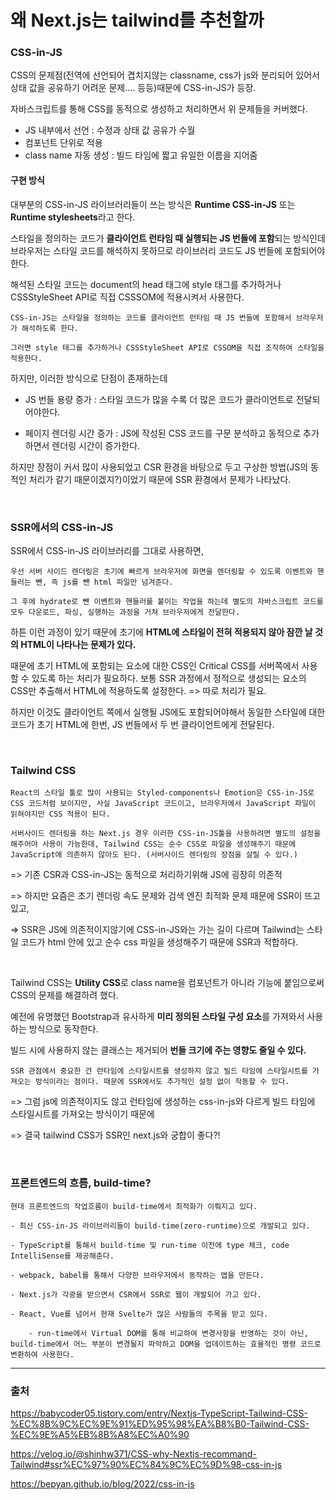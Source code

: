 # 왜 Next.js는 tailwind를 추천할까

### CSS-in-JS

CSS의 문제점(전역에 선언되어 겹치지않는 classname, css가 js와 분리되어 있어서 상태 값을 공유하기 어려운 문제.... 등등)때문에 CSS-in-JS가 등장.

자바스크립트를 통해 CSS를 동적으로 생성하고 처리하면서 위 문제들을 커버했다.

- JS 내부에서 선언 : 수정과 상태 값 공유가 수월
- 컴포넌트 단위로 적용
- class name 자동 생성 : 빌드 타임에 짧고 유일한 이름을 지어줌

#### 구현 방식

대부분의 CSS-in-JS 라이브러리들이 쓰는 방식은 **Runtime CSS-in-JS** 또는 **Runtime stylesheets**라고 한다.

스타일을 정의하는 코드가 **클라이언트 런타임 때 실행되는 JS 번들에 포함**되는 방식인데 브라우저는 스타일 코드를 해석하지 못하므로 라이브러리 코드도 JS 번들에 포함되어야한다.

해석된 스타일 코드는 document의 head 태그에 style 태그를 추가하거나 CSSStyleSheet API로 직접 CSSSOM에 적용시켜서 사용한다.

```
CSS-in-JS는 스타일을 정의하는 코드를 클라이언트 런타임 때 JS 번들에 포함해서 브라우저가 해석하도록 한다.

그러면 style 태그를 추가하거나 CSSStyleSheet API로 CSSOM을 직접 조작하여 스타일을 적용한다.
```

하지만, 이러한 방식으로 단점이 존재하는데

- JS 번들 용량 증가 : 스타일 코드가 많을 수록 더 많은 코드가 클라이언트로 전달되어야한다.

- 페이지 렌더링 시간 증가 : JS에 작성된 CSS 코드를 구문 분석하고 동적으로 추가하면서 렌더링 시간이 증가한다.

하지만 장점이 커서 많이 사용되었고 CSR 환경을 바탕으로 두고 구상한 방법(JS의 동적인 처리가 같기 때문이겠지?)이었기 때문에 SSR 환경에서 문제가 나타났다.

<br />

### SSR에서의 CSS-in-JS

SSR에서 CSS-in-JS 라이브러리를 그대로 사용하면,

```
우선 서버 사이드 렌더링은 초기에 빠르게 브라우저에 화면을 렌더링할 수 있도록 이벤트와 핸들러는 뺀, 즉 js를 뺀 html 파일만 넘겨준다.

그 후에 hydrate로 뺀 이벤트와 핸들러를 붙이는 작업을 하는데 별도의 자바스크립트 코드를 모두 다운로드, 파싱, 실행하는 과정을 거쳐 브라우저에게 전달한다.
```

하튼 이런 과정이 있기 때문에 초기에 **HTML에 스타일이 전혀 적용되지 않아 잠깐 날 것의 HTML이 나타나는 문제가 있다.**

때문에 초기 HTML에 포함되는 요소에 대한 CSS인 Critical CSS를 서버쪽에서 사용할 수 있도록 하는 처리가 필요하다. 보통 SSR 과정에서 정적으로 생성되는 요소의 CSS만 추출해서 HTML에 적용하도록 설정한다. => 따로 처리가 필요.

하지만 이것도 클라이언트 쪽에서 실행될 JS에도 포함되어야해서 동일한 스타일에 대한 코드가 초기 HTML에 한번, JS 번들에서 두 번 클라이언트에게 전달된다.

<br />

### Tailwind CSS

```
React의 스타일 툴로 많이 사용되는 Styled-components나 Emotion은 CSS-in-JS로 CSS 코드처럼 보이지만, 사실 JavaScript 코드이고, 브라우저에서 JavaScript 파일이 읽혀야지만 CSS 적용이 된다.

서버사이드 렌더링을 하는 Next.js 경우 이러한 CSS-in-JS툴을 사용하려면 별도의 설정을 해주어야 사용이 가능한데, Tailwind CSS는 순수 CSS로 파일을 생성해주기 때문에 JavaScript에 의존하지 않아도 된다. (서버사이드 렌더링의 장점을 살릴 수 있다.)
```

=> 기존 CSR과 CSS-in-JS는 동적으로 처리하기위해 JS에 굉장히 의존적

=> 하지만 요즘은 초기 렌더링 속도 문제와 검색 엔진 최적화 문제 때문에 SSR이 뜨고있고,

=> SSR은 JS에 의존적이지않기에 CSS-in-JS와는 가는 길이 다르며 Tailwind는 스타일 코드가 html 안에 있고 순수 css 파일을 생성해주기 때문에 SSR과 적합하다.

<br />

Tailwind CSS는 **Utility CSS**로 class name을 컴포넌트가 아니라 기능에 붙임으로써 CSS의 문제를 해결하려 했다.

예전에 유명했던 Bootstrap과 유사하게 **미리 정의된 스타일 구성 요소**를 가져와서 사용하는 방식으로 동작한다.

빌드 시에 사용하지 않는 클래스는 제거되어 **번들 크기에 주는 영향도 줄일 수 있다.**

```
SSR 관점에서 중요한 건 런타임에 스타일시트를 생성하지 않고 빌드 타임에 스타일시트를 가져오는 방식이라는 점이다. 때문에 SSR에서도 추가적인 설정 없이 작동할 수 있다.
```

=> 그럼 js에 의존적이지도 않고 런타임에 생성하는 css-in-js와 다르게 빌드 타임에 스타일시트를 가져오는 방식이기 때문에

=> 결국 tailwind CSS가 SSR인 next.js와 궁합이 좋다?!

<br />

### 프론트엔드의 흐름, build-time?

```
현대 프론트엔드의 작업흐름이 build-time에서 최적화가 이뤄지고 있다.

- 최신 CSS-in-JS 라이브러리들이 build-time(zero-runtime)으로 개발되고 있다.

- TypeScript를 통해서 build-time 및 run-time 이전에 type 체크, code IntelliSense를 제공해준다.

- webpack, babel를 통해서 다양한 브라우저에서 동작하는 앱을 만든다.

- Next.js가 각광을 받으면서 CSR에서 SSR로 웹이 개발되어 가고 있다.

- React, Vue를 넘어서 현재 Svelte가 많은 사람들의 주목을 받고 있다.

    - run-time에서 Virtual DOM를 통해 비교하여 변경사항을 반영하는 것이 아닌, build-time에서 어느 부분이 변경될지 파악하고 DOM을 업데이트하는 효율적인 명령 코드로 변환하여 사용한다.
```

---

### 출처

https://babycoder05.tistory.com/entry/Nextjs-TypeScript-Tailwind-CSS-%EC%8B%9C%EC%9E%91%ED%95%98%EA%B8%B0-Tailwind-CSS-%EC%9E%A5%EB%8B%A8%EC%A0%90

https://velog.io/@shinhw371/CSS-why-Nextjs-recommand-Tailwind#ssr%EC%97%90%EC%84%9C%EC%9D%98-css-in-js

https://bepyan.github.io/blog/2022/css-in-js
